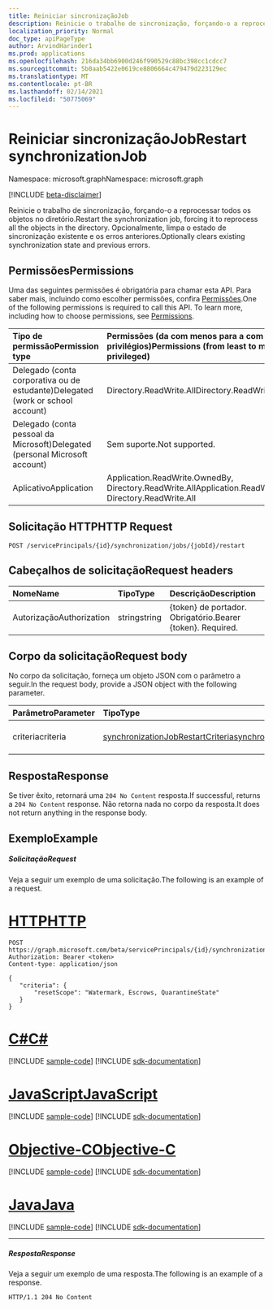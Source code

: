 ```yaml
---
title: Reiniciar sincronizaçãoJob
description: Reinicie o trabalho de sincronização, forçando-o a reprocessar todos os objetos no diretório. Opcionalmente, limpa o estado de sincronização existente e os erros anteriores.
localization_priority: Normal
doc_type: apiPageType
author: ArvindHarinder1
ms.prod: applications
ms.openlocfilehash: 216da34bb6900d246f990529c88bc398cc1cdcc7
ms.sourcegitcommit: 5b0aab5422e0619ce8806664c479479d223129ec
ms.translationtype: MT
ms.contentlocale: pt-BR
ms.lasthandoff: 02/14/2021
ms.locfileid: "50775069"
---
```

# <a name="restart-synchronizationjob"></a><span data-ttu-id="9cabe-104">Reiniciar sincronizaçãoJob</span><span class="sxs-lookup"><span data-stu-id="9cabe-104">Restart synchronizationJob</span></span>

<span data-ttu-id="9cabe-105">Namespace: microsoft.graph</span><span class="sxs-lookup"><span data-stu-id="9cabe-105">Namespace: microsoft.graph</span></span>

[!INCLUDE [beta-disclaimer](../../includes/beta-disclaimer.md)]

<span data-ttu-id="9cabe-106">Reinicie o trabalho de sincronização, forçando-o a reprocessar todos os objetos no diretório.</span><span class="sxs-lookup"><span data-stu-id="9cabe-106">Restart the synchronization job, forcing it to reprocess all the objects in the directory.</span></span> <span data-ttu-id="9cabe-107">Opcionalmente, limpa o estado de sincronização existente e os erros anteriores.</span><span class="sxs-lookup"><span data-stu-id="9cabe-107">Optionally clears existing synchronization state and previous errors.</span></span>

## <a name="permissions"></a><span data-ttu-id="9cabe-108">Permissões</span><span class="sxs-lookup"><span data-stu-id="9cabe-108">Permissions</span></span>
<span data-ttu-id="9cabe-p103">Uma das seguintes permissões é obrigatória para chamar esta API. Para saber mais, incluindo como escolher permissões, confira [Permissões](/graph/permissions-reference).</span><span class="sxs-lookup"><span data-stu-id="9cabe-p103">One of the following permissions is required to call this API. To learn more, including how to choose permissions, see [Permissions](/graph/permissions-reference).</span></span>

|<span data-ttu-id="9cabe-111">Tipo de permissão</span><span class="sxs-lookup"><span data-stu-id="9cabe-111">Permission type</span></span>                        | <span data-ttu-id="9cabe-112">Permissões (da com menos para a com mais privilégios)</span><span class="sxs-lookup"><span data-stu-id="9cabe-112">Permissions (from least to most privileged)</span></span>              |
|:--------------------------------------|:---------------------------------------------------------|
|<span data-ttu-id="9cabe-113">Delegado (conta corporativa ou de estudante)</span><span class="sxs-lookup"><span data-stu-id="9cabe-113">Delegated (work or school account)</span></span>     |<span data-ttu-id="9cabe-114">Directory.ReadWrite.All</span><span class="sxs-lookup"><span data-stu-id="9cabe-114">Directory.ReadWrite.All</span></span>  |
|<span data-ttu-id="9cabe-115">Delegado (conta pessoal da Microsoft)</span><span class="sxs-lookup"><span data-stu-id="9cabe-115">Delegated (personal Microsoft account)</span></span> |<span data-ttu-id="9cabe-116">Sem suporte.</span><span class="sxs-lookup"><span data-stu-id="9cabe-116">Not supported.</span></span> |
|<span data-ttu-id="9cabe-117">Aplicativo</span><span class="sxs-lookup"><span data-stu-id="9cabe-117">Application</span></span>                            |<span data-ttu-id="9cabe-118">Application.ReadWrite.OwnedBy, Directory.ReadWrite.All</span><span class="sxs-lookup"><span data-stu-id="9cabe-118">Application.ReadWrite.OwnedBy, Directory.ReadWrite.All</span></span>  | 

## <a name="http-request"></a><span data-ttu-id="9cabe-119">Solicitação HTTP</span><span class="sxs-lookup"><span data-stu-id="9cabe-119">HTTP Request</span></span>
<!-- { "blockType": "ignored" } -->
```http
POST /servicePrincipals/{id}/synchronization/jobs/{jobId}/restart
```

## <a name="request-headers"></a><span data-ttu-id="9cabe-120">Cabeçalhos de solicitação</span><span class="sxs-lookup"><span data-stu-id="9cabe-120">Request headers</span></span>

| <span data-ttu-id="9cabe-121">Nome</span><span class="sxs-lookup"><span data-stu-id="9cabe-121">Name</span></span>           | <span data-ttu-id="9cabe-122">Tipo</span><span class="sxs-lookup"><span data-stu-id="9cabe-122">Type</span></span>    | <span data-ttu-id="9cabe-123">Descrição</span><span class="sxs-lookup"><span data-stu-id="9cabe-123">Description</span></span>|
|:---------------|:--------|:-----------|
| <span data-ttu-id="9cabe-124">Autorização</span><span class="sxs-lookup"><span data-stu-id="9cabe-124">Authorization</span></span>  | <span data-ttu-id="9cabe-125">string</span><span class="sxs-lookup"><span data-stu-id="9cabe-125">string</span></span>  | <span data-ttu-id="9cabe-p104">{token} de portador. Obrigatório.</span><span class="sxs-lookup"><span data-stu-id="9cabe-p104">Bearer {token}. Required.</span></span> |

## <a name="request-body"></a><span data-ttu-id="9cabe-128">Corpo da solicitação</span><span class="sxs-lookup"><span data-stu-id="9cabe-128">Request body</span></span>

<span data-ttu-id="9cabe-129">No corpo da solicitação, forneça um objeto JSON com o parâmetro a seguir.</span><span class="sxs-lookup"><span data-stu-id="9cabe-129">In the request body, provide a JSON object with the following parameter.</span></span>

| <span data-ttu-id="9cabe-130">Parâmetro</span><span class="sxs-lookup"><span data-stu-id="9cabe-130">Parameter</span></span>     | <span data-ttu-id="9cabe-131">Tipo</span><span class="sxs-lookup"><span data-stu-id="9cabe-131">Type</span></span>      | <span data-ttu-id="9cabe-132">Descrição</span><span class="sxs-lookup"><span data-stu-id="9cabe-132">Description</span></span>    |
|:--------------|:----------|:---------------|
|<span data-ttu-id="9cabe-133">criteria</span><span class="sxs-lookup"><span data-stu-id="9cabe-133">criteria</span></span>       |[<span data-ttu-id="9cabe-134">synchronizationJobRestartCriteria</span><span class="sxs-lookup"><span data-stu-id="9cabe-134">synchronizationJobRestartCriteria</span></span>](../resources/synchronization-synchronizationjobrestartcriteria.md) |<span data-ttu-id="9cabe-135">Critérios de reinicialização</span><span class="sxs-lookup"><span data-stu-id="9cabe-135">Restart criteria</span></span>|

## <a name="response"></a><span data-ttu-id="9cabe-136">Resposta</span><span class="sxs-lookup"><span data-stu-id="9cabe-136">Response</span></span>

<span data-ttu-id="9cabe-137">Se tiver êxito, retornará uma `204 No Content` resposta.</span><span class="sxs-lookup"><span data-stu-id="9cabe-137">If successful, returns a `204 No Content` response.</span></span> <span data-ttu-id="9cabe-138">Não retorna nada no corpo da resposta.</span><span class="sxs-lookup"><span data-stu-id="9cabe-138">It does not return anything in the response body.</span></span>

## <a name="example"></a><span data-ttu-id="9cabe-139">Exemplo</span><span class="sxs-lookup"><span data-stu-id="9cabe-139">Example</span></span>

##### <a name="request"></a><span data-ttu-id="9cabe-140">Solicitação</span><span class="sxs-lookup"><span data-stu-id="9cabe-140">Request</span></span>
<span data-ttu-id="9cabe-141">Veja a seguir um exemplo de uma solicitação.</span><span class="sxs-lookup"><span data-stu-id="9cabe-141">The following is an example of a request.</span></span>

# <a name="http"></a>[<span data-ttu-id="9cabe-142">HTTP</span><span class="sxs-lookup"><span data-stu-id="9cabe-142">HTTP</span></span>](#tab/http)
<!-- {
  "blockType": "request",
  "name": "synchronizationjob_restart"
}-->
```http
POST https://graph.microsoft.com/beta/servicePrincipals/{id}/synchronization/jobs/{jobId}/restart
Authorization: Bearer <token>
Content-type: application/json

{
   "criteria": {
       "resetScope": "Watermark, Escrows, QuarantineState"
   }
}
```
# <a name="c"></a>[<span data-ttu-id="9cabe-143">C#</span><span class="sxs-lookup"><span data-stu-id="9cabe-143">C#</span></span>](#tab/csharp)
[!INCLUDE [sample-code](../includes/snippets/csharp/synchronizationjob-restart-csharp-snippets.md)]
[!INCLUDE [sdk-documentation](../includes/snippets/snippets-sdk-documentation-link.md)]

# <a name="javascript"></a>[<span data-ttu-id="9cabe-144">JavaScript</span><span class="sxs-lookup"><span data-stu-id="9cabe-144">JavaScript</span></span>](#tab/javascript)
[!INCLUDE [sample-code](../includes/snippets/javascript/synchronizationjob-restart-javascript-snippets.md)]
[!INCLUDE [sdk-documentation](../includes/snippets/snippets-sdk-documentation-link.md)]

# <a name="objective-c"></a>[<span data-ttu-id="9cabe-145">Objective-C</span><span class="sxs-lookup"><span data-stu-id="9cabe-145">Objective-C</span></span>](#tab/objc)
[!INCLUDE [sample-code](../includes/snippets/objc/synchronizationjob-restart-objc-snippets.md)]
[!INCLUDE [sdk-documentation](../includes/snippets/snippets-sdk-documentation-link.md)]

# <a name="java"></a>[<span data-ttu-id="9cabe-146">Java</span><span class="sxs-lookup"><span data-stu-id="9cabe-146">Java</span></span>](#tab/java)
[!INCLUDE [sample-code](../includes/snippets/java/synchronizationjob-restart-java-snippets.md)]
[!INCLUDE [sdk-documentation](../includes/snippets/snippets-sdk-documentation-link.md)]

---


##### <a name="response"></a><span data-ttu-id="9cabe-147">Resposta</span><span class="sxs-lookup"><span data-stu-id="9cabe-147">Response</span></span>
<span data-ttu-id="9cabe-148">Veja a seguir um exemplo de uma resposta.</span><span class="sxs-lookup"><span data-stu-id="9cabe-148">The following is an example of a response.</span></span>

<!-- {
  "blockType": "response",
  "truncated": true,
  "@odata.type": "microsoft.graph.None"
} -->
```http
HTTP/1.1 204 No Content
```

<!-- uuid: 8fcb5dbc-d5aa-4681-8e31-b001d5168d79
2015-10-25 14:57:30 UTC -->
<!--
{
  "type": "#page.annotation",
  "description": "synchronizationJob: restart",
  "keywords": "",
  "section": "documentation",
  "tocPath": "",
  "suppressions": [
  ]
}
-->


